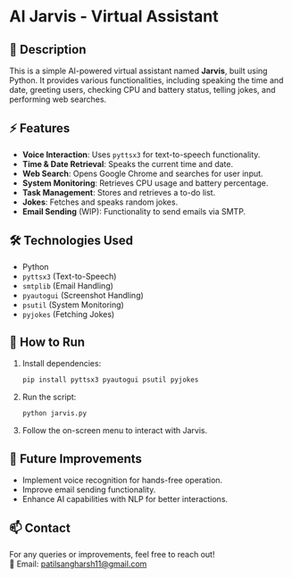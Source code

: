 # AI Jarvis - Virtual Assistant

## 📝 Description
This is a simple AI-powered virtual assistant named **Jarvis**, built using Python. It provides various functionalities, including speaking the time and date, greeting users, checking CPU and battery status, telling jokes, and performing web searches.

## ⚡ Features
- **Voice Interaction**: Uses `pyttsx3` for text-to-speech functionality.
- **Time & Date Retrieval**: Speaks the current time and date.
- **Web Search**: Opens Google Chrome and searches for user input.
- **System Monitoring**: Retrieves CPU usage and battery percentage.
- **Task Management**: Stores and retrieves a to-do list.
- **Jokes**: Fetches and speaks random jokes.
- **Email Sending** (WIP): Functionality to send emails via SMTP.

## 🛠️ Technologies Used
- Python
- `pyttsx3` (Text-to-Speech)
- `smtplib` (Email Handling)
- `pyautogui` (Screenshot Handling)
- `psutil` (System Monitoring)
- `pyjokes` (Fetching Jokes)

## 🚀 How to Run
1. Install dependencies:
   ```bash
   pip install pyttsx3 pyautogui psutil pyjokes
   ```
2. Run the script:
   ```bash
   python jarvis.py
   ```
3. Follow the on-screen menu to interact with Jarvis.

## 📌 Future Improvements
- Implement voice recognition for hands-free operation.
- Improve email sending functionality.
- Enhance AI capabilities with NLP for better interactions.

## 📫 Contact
For any queries or improvements, feel free to reach out!  
📧 Email: patilsangharsh11@gmail.com
